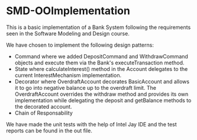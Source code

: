 # SMD-OOImplementation

This is a basic implementation of a Bank System following the requirements seen in the Software Modeling and Design course.

We have chosen to implement the following design patterns:
- Command where we added DepositCommand and WithdrawCommand objects and execute them via the Bank's executeTransaction method.
- State where calculateInterest() method in the Account delegates to the current InterestMechanism implementation. 
- Decorator where OverdraftAccount decorates BasicAccount and allows it to go into negative balance up to the overdraft limit. The OverdraftAccount overrides the withdraw method and provides its own implementation while delegating the deposit and getBalance methods to the decorated account.
- Chain of Responsability

We have made the unit tests with the help of Intel Jay IDE and the test reports can be found in the out file.
